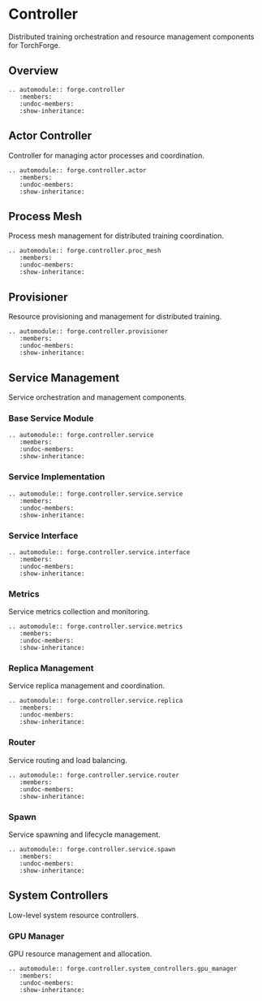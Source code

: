 # Controller

Distributed training orchestration and resource management components for TorchForge.

## Overview

```{eval-rst}
.. automodule:: forge.controller
   :members:
   :undoc-members:
   :show-inheritance:
```

## Actor Controller

Controller for managing actor processes and coordination.

```{eval-rst}
.. automodule:: forge.controller.actor
   :members:
   :undoc-members:
   :show-inheritance:
```

## Process Mesh

Process mesh management for distributed training coordination.

```{eval-rst}
.. automodule:: forge.controller.proc_mesh
   :members:
   :undoc-members:
   :show-inheritance:
```

## Provisioner

Resource provisioning and management for distributed training.

```{eval-rst}
.. automodule:: forge.controller.provisioner
   :members:
   :undoc-members:
   :show-inheritance:
```

## Service Management

Service orchestration and management components.

### Base Service Module

```{eval-rst}
.. automodule:: forge.controller.service
   :members:
   :undoc-members:
   :show-inheritance:
```

### Service Implementation

```{eval-rst}
.. automodule:: forge.controller.service.service
   :members:
   :undoc-members:
   :show-inheritance:
```

### Service Interface

```{eval-rst}
.. automodule:: forge.controller.service.interface
   :members:
   :undoc-members:
   :show-inheritance:
```

### Metrics

Service metrics collection and monitoring.

```{eval-rst}
.. automodule:: forge.controller.service.metrics
   :members:
   :undoc-members:
   :show-inheritance:
```

### Replica Management

Service replica management and coordination.

```{eval-rst}
.. automodule:: forge.controller.service.replica
   :members:
   :undoc-members:
   :show-inheritance:
```

### Router

Service routing and load balancing.

```{eval-rst}
.. automodule:: forge.controller.service.router
   :members:
   :undoc-members:
   :show-inheritance:
```

### Spawn

Service spawning and lifecycle management.

```{eval-rst}
.. automodule:: forge.controller.service.spawn
   :members:
   :undoc-members:
   :show-inheritance:
```

## System Controllers

Low-level system resource controllers.

### GPU Manager

GPU resource management and allocation.

```{eval-rst}
.. automodule:: forge.controller.system_controllers.gpu_manager
   :members:
   :undoc-members:
   :show-inheritance:
```
